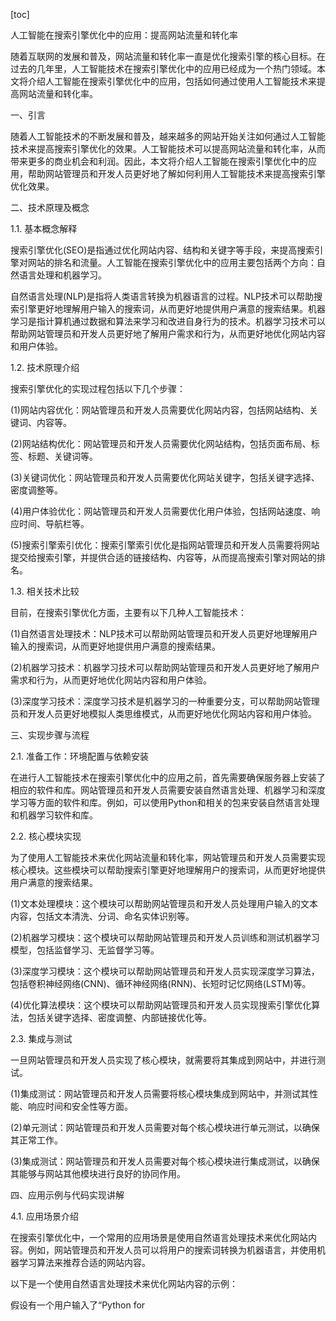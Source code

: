 
[toc]                    
                
                
人工智能在搜索引擎优化中的应用：提高网站流量和转化率

随着互联网的发展和普及，网站流量和转化率一直是优化搜索引擎的核心目标。在过去的几年里，人工智能技术在搜索引擎优化中的应用已经成为一个热门领域。本文将介绍人工智能在搜索引擎优化中的应用，包括如何通过使用人工智能技术来提高网站流量和转化率。

一、引言

随着人工智能技术的不断发展和普及，越来越多的网站开始关注如何通过人工智能技术来提高搜索引擎优化的效果。人工智能技术可以提高网站流量和转化率，从而带来更多的商业机会和利润。因此，本文将介绍人工智能在搜索引擎优化中的应用，帮助网站管理员和开发人员更好地了解如何利用人工智能技术来提高搜索引擎优化效果。

二、技术原理及概念

1.1. 基本概念解释

搜索引擎优化(SEO)是指通过优化网站内容、结构和关键字等手段，来提高搜索引擎对网站的排名和流量。人工智能在搜索引擎优化中的应用主要包括两个方向：自然语言处理和机器学习。

自然语言处理(NLP)是指将人类语言转换为机器语言的过程。NLP技术可以帮助搜索引擎更好地理解用户输入的搜索词，从而更好地提供用户满意的搜索结果。机器学习是指计算机通过数据和算法来学习和改进自身行为的技术。机器学习技术可以帮助网站管理员和开发人员更好地了解用户需求和行为，从而更好地优化网站内容和用户体验。

1.2. 技术原理介绍

搜索引擎优化的实现过程包括以下几个步骤：

(1)网站内容优化：网站管理员和开发人员需要优化网站内容，包括网站结构、关键词、内容等。

(2)网站结构优化：网站管理员和开发人员需要优化网站结构，包括页面布局、标签、标题、关键词等。

(3)关键词优化：网站管理员和开发人员需要优化网站关键字，包括关键字选择、密度调整等。

(4)用户体验优化：网站管理员和开发人员需要优化用户体验，包括网站速度、响应时间、导航栏等。

(5)搜索引擎索引优化：搜索引擎索引优化是指网站管理员和开发人员需要将网站提交给搜索引擎，并提供合适的链接结构、内容等，从而提高搜索引擎对网站的排名。

1.3. 相关技术比较

目前，在搜索引擎优化方面，主要有以下几种人工智能技术：

(1)自然语言处理技术：NLP技术可以帮助网站管理员和开发人员更好地理解用户输入的搜索词，从而更好地提供用户满意的搜索结果。

(2)机器学习技术：机器学习技术可以帮助网站管理员和开发人员更好地了解用户需求和行为，从而更好地优化网站内容和用户体验。

(3)深度学习技术：深度学习技术是机器学习的一种重要分支，可以帮助网站管理员和开发人员更好地模拟人类思维模式，从而更好地优化网站内容和用户体验。

三、实现步骤与流程

2.1. 准备工作：环境配置与依赖安装

在进行人工智能技术在搜索引擎优化中的应用之前，首先需要确保服务器上安装了相应的软件和库。网站管理员和开发人员需要安装自然语言处理、机器学习和深度学习等方面的软件和库。例如，可以使用Python和相关的包来安装自然语言处理和机器学习软件和库。

2.2. 核心模块实现

为了使用人工智能技术来优化网站流量和转化率，网站管理员和开发人员需要实现核心模块。这些模块可以帮助搜索引擎更好地理解用户的搜索词，从而更好地提供用户满意的搜索结果。

(1)文本处理模块：这个模块可以帮助网站管理员和开发人员处理用户输入的文本内容，包括文本清洗、分词、命名实体识别等。

(2)机器学习模块：这个模块可以帮助网站管理员和开发人员训练和测试机器学习模型，包括监督学习、无监督学习等。

(3)深度学习模块：这个模块可以帮助网站管理员和开发人员实现深度学习算法，包括卷积神经网络(CNN)、循环神经网络(RNN)、长短时记忆网络(LSTM)等。

(4)优化算法模块：这个模块可以帮助网站管理员和开发人员实现搜索引擎优化算法，包括关键字选择、密度调整、内部链接优化等。

2.3. 集成与测试

一旦网站管理员和开发人员实现了核心模块，就需要将其集成到网站中，并进行测试。

(1)集成测试：网站管理员和开发人员需要将核心模块集成到网站中，并测试其性能、响应时间和安全性等方面。

(2)单元测试：网站管理员和开发人员需要对每个核心模块进行单元测试，以确保其正常工作。

(3)集成测试：网站管理员和开发人员需要对每个核心模块进行集成测试，以确保其能够与网站其他模块进行良好的协同作用。

四、应用示例与代码实现讲解

4.1. 应用场景介绍

在搜索引擎优化中，一个常用的应用场景是使用自然语言处理技术来优化网站内容。例如，网站管理员和开发人员可以将用户的搜索词转换为机器语言，并使用机器学习算法来推荐合适的网站内容。

以下是一个使用自然语言处理技术来优化网站内容的示例：

假设有一个用户输入了“Python for

